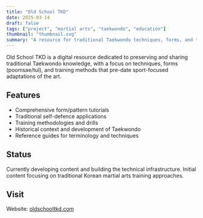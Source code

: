 ```yaml
---
title: "Old School TKD"
date: 2025-03-14
draft: false
tags: ["project", "martial arts", "taekwondo", "education"]
thumbnail: "thumbnail.svg"
summary: "A resource for traditional Taekwondo techniques, forms, and training methods."
---
```


Old School TKD is a digital resource dedicated to preserving and sharing traditional Taekwondo knowledge, with a focus on techniques, forms (poomsae/tul), and training methods that pre-date sport-focused adaptations of the art.

## Features

- Comprehensive form/pattern tutorials
- Traditional self-defence applications
- Training methodologies and drills
- Historical context and development of Taekwondo
- Reference guides for terminology and techniques

## Status

Currently developing content and building the technical infrastructure. Initial content focusing on traditional Korean martial arts training approaches.

## Visit

Website: [oldschooltkd.com](https://oldschooltkd.com)
